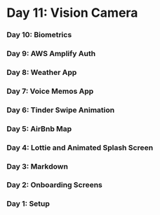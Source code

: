 # Day 11: Vision Camera

### Day 10: Biometrics
### Day 9: AWS Amplify Auth
### Day 8: Weather App
### Day 7: Voice Memos App
### Day 6: Tinder Swipe Animation
### Day 5: AirBnb Map
### Day 4: Lottie and Animated Splash Screen
### Day 3: Markdown
### Day 2: Onboarding Screens
### Day 1: Setup
